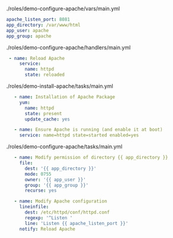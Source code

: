 ./roles/demo-configure-apache/vars/main.yml
```yml
apache_listen_port: 8081
app_directory: /var/www/html
app_user: apache
app_group: apache
```

./roles/demo-configure-apache/handlers/main.yml
```yml
 - name: Reload Apache
     service:
       name: httpd
       state: reloaded
```

./roles/demo-install-apache/tasks/main.yml
```yml
   - name: Installation of Apache Package
     yum:
       name: httpd
       state: present
       update_cache: yes

   - name: Ensure Apache is running (and enable it at boot)
     service: name=httpd state=started enabled=yes
```

./roles/demo-configure-apache/tasks/main.yml
```yml
   - name: Modify permission of directory {{ app_directory }}
     file:
       dest: '{{ app_directory }}'
       mode: 0755
       owner: '{{ app_user }}'
       group: '{{ app_group }}'
       recurse: yes

   - name: Modify Apache configuration
     lineinfile:
       dest: /etc/httpd/conf/httpd.conf
       regexp: '^Listen '
       line: 'Listen {{ apache_listen_port }}'
     notify: Reload Apache
```
